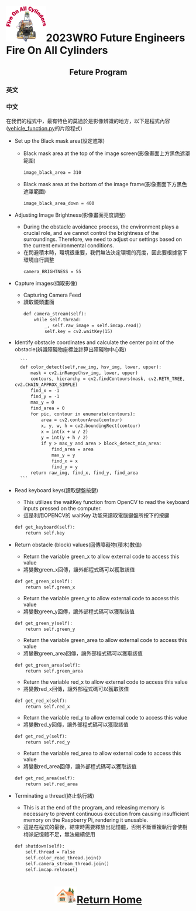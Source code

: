 ![LOGO](../../other/img/logo.png)2023WRO Future Engineers Fire On All Cylinders  
====
## <div align="center">Feture Program </div>
### 英文

### 中文
在我們的程式中，最有特色的莫過於是影像辨識的地方，以下是程式內容([vehicle_function.py](https://github.com/kirkhu/WRO2023_Future-Engineers-Fire-On-All-Cylinders/blob/main/src/Programming/Obstacle_Challenge/vehicle_function.py)的片段程式)

- Set up the Black mask area(設定遮罩)
    - Black mask area at the top of the image screen(影像畫面上方黑色遮罩範圍)  
        ```
        image_black_area = 310
        ```
    - Black mask area at the bottom of the image frame(影像畫面下方黑色遮罩範圍)
        ```
        image_black_area_down = 400 
        ```
- Adjusting Image Brightness(影像畫面亮度調整)
    - During the obstacle avoidance process, the environment plays a crucial role, and we cannot control the brightness of the surroundings. Therefore, we need to adjust our settings based on the current environmental conditions.
    - 在閃避積木時，環境很重要，我們無法決定環境的亮度，因此要根據當下環境自行調整  
        ```
        camera_BRIGHTNESS = 55   
        ```

- Capture images(擷取影像)
    - Capturing Camera Feed
    - 讀取鏡頭畫面
        ```
        def camera_stream(self):
            while self.thread:
                _, self.raw_image = self.imcap.read()
                self.key = cv2.waitKey(15)
        ```

- Identify obstacle coordinates and calculate the center point of the obstacle(辨識障礙物座標並計算出障礙物中心點)

        ```
        def color_detect(self,raw_img, hsv_img, lower, upper):
            mask = cv2.inRange(hsv_img, lower, upper)  
            contours, hierarchy = cv2.findContours(mask, cv2.RETR_TREE, cv2.CHAIN_APPROX_SIMPLE)
            find_x = -1
            find_y = -1
            max_y = 0
            find_area = 0
            for pic, contour in enumerate(contours):
                area = cv2.contourArea(contour)
                x, y, w, h = cv2.boundingRect(contour)
                x = int(x + w / 2)
                y = int(y + h / 2)
                if y > max_y and area > block_detect_min_area:
                    find_area = area
                    max_y = y
                    find_x = x
                    find_y = y
            return raw_img, find_x, find_y, find_area
        ```

- Read keyboard keys(讀取鍵盤按鍵)
    - This utilizes the waitKey function from OpenCV to read the keyboard inputs pressed on the computer.
    - 這是利用OPENCV的 waitKey 功能來讀取電腦鍵盤所按下的按鍵
    ```
    def get_keyboard(self):
        return self.key
    ```

- Return obstacle (block) values(回傳障礙物(積木)數值)
    - Return the variable green_x to allow external code to access this value
    - 將變數green_x回傳，讓外部程式碼可以獲取該值
    ```
    def get_green_x(self):
        return self.green_x
    ```
    - Return the variable green_y to allow external code to access this value
    - 將變數green_y回傳，讓外部程式碼可以獲取該值
    ```
    def get_green_y(self):
        return self.green_y
    ```
    - Return the variable green_area to allow external code to access this value
    - 將變數green_area回傳，讓外部程式碼可以獲取該值
    ```
    def get_green_area(self):
        return self.green_area
    ```
    - Return the variable red_x to allow external code to access this value
    - 將變數red_x回傳，讓外部程式碼可以獲取該值
    ```
    def get_red_x(self):
        return self.red_x
    ```
    - Return the variable red_y to allow external code to access this value
    - 將變數red_y回傳，讓外部程式碼可以獲取該值
    ```
    def get_red_y(self):
        return self.red_y
    ```
    - Return the variable red_area to allow external code to access this value
    - 將變數red_area回傳，讓外部程式碼可以獲取該值
    ```
    def get_red_area(self):
        return self.red_area
    ```

- Terminating a thread(終止執行緒)
    - This is at the end of the program, and releasing memory is necessary to prevent continuous execution from causing insufficient memory on the Raspberry Pi, rendering it unusable.
    -  這是在程式的最後，結束時需要釋放出記憶體，否則不斷重複執行會使樹梅派記憶體不足，無法繼續使用

    ```
    def shutdown(self):
        self.thread = False
        self.color_read_thread.join()
        self.camera_stream_thread.join()
        self.imcap.release()
    ```

# <div align="center">![HOME](../../other/img/Home.png)[Return Home](../../)</div>  